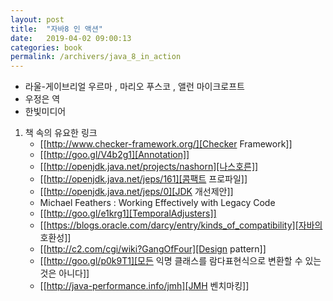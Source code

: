 ```yaml
---
layout: post
title:  "자바8 인 액션"
date:   2019-04-02 09:00:13
categories: book
permalink: /archivers/java_8_in_action
---
```


* 라울-게이브리얼 우르마 , 마리오 푸스코 , 앨런 마이크로프트
* 우정은 역
* 한빛미디어

1. 책 속의 유요한 링크
   - [[http://www.checker-framework.org/][Checker Framework]]
   - [[http://goo.gl/V4b2g1][Annotation]]
   - [[http://openjdk.java.net/projects/nashorn][나스호른]]
   - [[http://openjdk.java.net/jeps/161][콤팩트 프로파일]]
   - [[http://openjdk.java.net/jeps/0][JDK 개선제안]]
   - Michael Feathers : Working Effectively with Legacy Code
   - [[http://goo.gl/e1krg1][TemporalAdjusters]]
   - [[https://blogs.oracle.com/darcy/entry/kinds_of_compatibility][자바의 호환성]]
   - [[http://c2.com/cgi/wiki?GangOfFour][Design pattern]]
   - [[http://goo.gl/p0k9T1][모든 익명 클래스를 람다표현식으로 변환할 수 있는 것은 아니다]]
   - [[http://java-performance.info/jmh][JMH 벤치마킹]]
